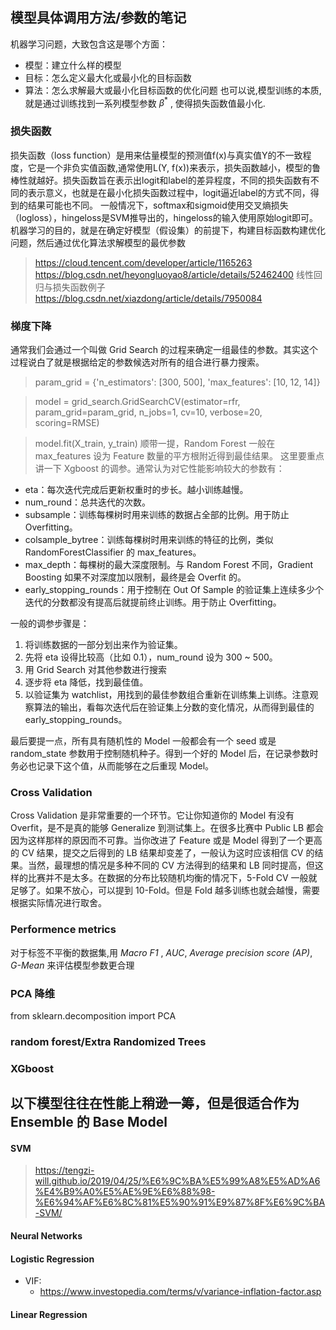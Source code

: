 ## 模型具体调用方法/参数的笔记 ##
机器学习问题，大致包含这是哪个方面：
  - 模型：建立什么样的模型
  - 目标：怎么定义最大化或最小化的目标函数
  - 算法：怎么求解最大或最小化目标函数的优化问题
也可以说,模型训练的本质,就是通过训练找到一系列模型参数 $\beta^*$ , 使得损失函数值最小化.

### 损失函数 ###
损失函数（loss function）是用来估量模型的预测值f(x)与真实值Y的不一致程度，它是一个非负实值函数,通常使用L(Y, f(x))来表示，损失函数越小，模型的鲁棒性就越好。损失函数旨在表示出logit和label的差异程度，不同的损失函数有不同的表示意义，也就是在最小化损失函数过程中，logit逼近label的方式不同，得到的结果可能也不同。
一般情况下，softmax和sigmoid使用交叉熵损失（logloss），hingeloss是SVM推导出的，hingeloss的输入使用原始logit即可。机器学习的目的，就是在确定好模型（假设集）的前提下，构建目标函数构建优化问题，然后通过优化算法求解模型的最优参数
> https://cloud.tencent.com/developer/article/1165263
> https://blog.csdn.net/heyongluoyao8/article/details/52462400
> 线性回归与损失函数例子 https://blog.csdn.net/xiazdong/article/details/7950084

### 梯度下降
通常我们会通过一个叫做 Grid Search 的过程来确定一组最佳的参数。其实这个过程说白了就是根据给定的参数候选对所有的组合进行暴力搜索。
>param_grid = {'n_estimators': [300, 500], 'max_features': [10, 12, 14]}

>model = grid_search.GridSearchCV(estimator=rfr, param_grid=param_grid, n_jobs=1, cv=10, verbose=20, scoring=RMSE)

>model.fit(X_train, y_train)
顺带一提，Random Forest 一般在 max_features 设为 Feature 数量的平方根附近得到最佳结果。
这里要重点讲一下 Xgboost 的调参。通常认为对它性能影响较大的参数有：
- eta：每次迭代完成后更新权重时的步长。越小训练越慢。
- num_round：总共迭代的次数。
- subsample：训练每棵树时用来训练的数据占全部的比例。用于防止 Overfitting。
- colsample_bytree：训练每棵树时用来训练的特征的比例，类似 RandomForestClassifier 的 max_features。
- max_depth：每棵树的最大深度限制。与 Random Forest 不同，Gradient Boosting 如果不对深度加以限制，最终是会 Overfit 的。
- early_stopping_rounds：用于控制在 Out Of Sample 的验证集上连续多少个迭代的分数都没有提高后就提前终止训练。用于防止 Overfitting。

一般的调参步骤是：
1. 将训练数据的一部分划出来作为验证集。
2. 先将 eta 设得比较高（比如 0.1），num_round 设为 300 ~ 500。
3. 用 Grid Search 对其他参数进行搜索
4. 逐步将 eta 降低，找到最佳值。
5. 以验证集为 watchlist，用找到的最佳参数组合重新在训练集上训练。注意观察算法的输出，看每次迭代后在验证集上分数的变化情况，从而得到最佳的 early_stopping_rounds。

最后要提一点，所有具有随机性的 Model 一般都会有一个 seed 或是 random_state 参数用于控制随机种子。得到一个好的 Model 后，在记录参数时务必也记录下这个值，从而能够在之后重现 Model。

### Cross Validation
Cross Validation 是非常重要的一个环节。它让你知道你的 Model 有没有 Overfit，是不是真的能够 Generalize 到测试集上。在很多比赛中 Public LB 都会因为这样那样的原因而不可靠。当你改进了 Feature 或是 Model 得到了一个更高的 CV 结果，提交之后得到的 LB 结果却变差了，一般认为这时应该相信 CV 的结果。当然，最理想的情况是多种不同的 CV 方法得到的结果和 LB 同时提高，但这样的比赛并不是太多。在数据的分布比较随机均衡的情况下，5-Fold CV 一般就足够了。如果不放心，可以提到 10-Fold。但是 Fold 越多训练也就会越慢，需要根据实际情况进行取舍。

### Performence metrics
对于标签不平衡的数据集,用 *Macro F1* , *AUC*, *Average precision score (AP)*, *G-Mean* 来评估模型参数更合理

### PCA 降维
from sklearn.decomposition import PCA

### random forest/Extra Randomized Trees
### XGboost

## 以下模型往往在性能上稍逊一筹，但是很适合作为 Ensemble 的 Base Model
#### SVM
> https://tengzi-will.github.io/2019/04/25/%E6%9C%BA%E5%99%A8%E5%AD%A6%E4%B9%A0%E5%AE%9E%E6%88%98-%E6%94%AF%E6%8C%81%E5%90%91%E9%87%8F%E6%9C%BA-SVM/
#### Neural Networks
#### Logistic Regression
- VIF:
  - https://www.investopedia.com/terms/v/variance-inflation-factor.asp
#### Linear Regression
